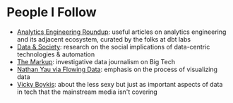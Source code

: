 # People I Follow

- [Analytics Engineering Roundup](https://roundup.getdbt.com/): useful articles on analytics engineering and its adjacent ecosystem, curated by the folks at dbt labs
- [Data & Society](https://datasociety.net/): research on the social implications of data-centric technologies & automation
- [The Markup](https://themarkup.org/): investigative data journalism on Big Tech
- [Nathan Yau via Flowing Data](https://flowingdata.com/): emphasis on the process of visualizing data
- [Vicky Boykis](https://vicki.substack.com/): about the less sexy but just as important aspects of data in tech that the mainstream media isn't covering
